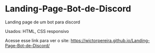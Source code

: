 # Landing-Page-Bot-de-Discord
Landing page de um bot para discord

Usados: HTML, CSS responsivo

Acesse esse link para ver o site: https://wictorpereira.github.io/Landing-Page-Bot-de-Discord/
